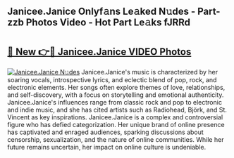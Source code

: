 ## Janicee.Janice Onlyf𝚊ns Le𝚊ked N𝚞des - Part-zzb Photos Video - Hot Part Le𝚊ks fJRRd

# <h2><a href="http://ab76340.deff.icu/?id=Janicee.Janice">🔗 New 👉🔴 Janicee.Janice VIDEO Photos</a></h2>

[![Janicee.Janice N𝚞des](https://i.imgur.com/rIISA9y.gif)](http://ab76340.deff.icu/?id=Janicee.Janice)
Janicee.Janice's music is characterized by her soaring vocals, introspective lyrics, and eclectic blend of pop, rock, and electronic elements. Her songs often explore themes of love, relationships, and self-discovery, with a focus on storytelling and emotional authenticity. Janicee.Janice's influences range from classic rock and pop to electronic and indie music, and she has cited artists such as Radiohead, Björk, and St. Vincent as key inspirations. Janicee.Janice is a complex and controversial figure who has defied categorization. Her unique brand of online presence has captivated and enraged audiences, sparking discussions about censorship, sexualization, and the nature of online communities. While her future remains uncertain, her impact on online culture is undeniable.
